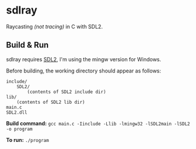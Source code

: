 # sdlray

Raycasting *(not tracing)* in C with SDL2.

## Build & Run

sdlray requires [SDL2](https://libsdl.org/download-2.0.php), I'm using the mingw version for Windows.

Before building, the working directory should appear as follows:
```
include/
    SDL2/
        (contents of SDL2 include dir)
lib/
    (contents of SDL2 lib dir)
main.c
SDL2.dll
```

**Build command:** `gcc main.c -Iinclude -Llib -lmingw32 -lSDL2main -lSDL2 -o program`

**To run:** `./program`
